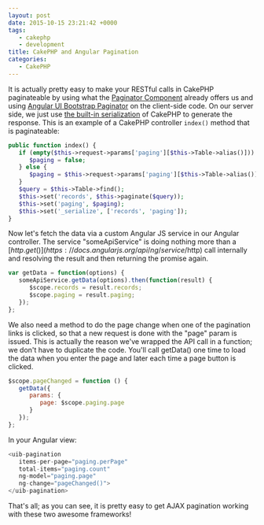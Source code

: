 ```yaml
---
layout: post
date: 2015-10-15 23:21:42 +0000
tags:
   - cakephp
   - development
title: CakePHP and Angular Pagination
categories:
   - CakePHP
---
```


It is actually pretty easy to make your RESTful calls in CakePHP paginateable by using what the [Paginator Component](http://book.cakephp.org/3.0/en/controllers/components/pagination.html) already offers us and using [Angular UI Bootstrap Paginator](https://angular-ui.github.io/bootstrap/#/pagination) on the client-side code. On our server side, we just use [the built-in serialization](http://book.cakephp.org/3.0/en/views/json-and-xml-views.html) of CakePHP to generate the response. This is an example of a CakePHP controller `index()` method that is paginateable:

```php
public function index() {
   if (empty($this->request->params['paging'][$this->Table->alias()])) {
      $paging = false;
   } else {
      $paging = $this->request->params['paging'][$this->Table->alias()];
   }
   $query = $this->Table->find();
   $this->set('records', $this->paginate($query));
   $this->set('paging', $paging);
   $this->set('_serialize', ['records', 'paging']);
}
```

Now let's fetch the data via a custom Angular JS service in our Angular controller. The service "someApiService" is doing nothing more than a [$http.get()](https://docs.angularjs.org/api/ng/service/$http) call internally and resolving the result and then returning the promise again.

```js
var getData = function(options) {
   someApiService.getData(options).then(function(result) {
      $scope.records = result.records;
      $scope.paging = result.paging;
   });
};
```

We also need a method to do the page change when one of the pagination links is clicked, so that a new request is done with the "page" param is issued. This is actually the reason we've wrapped the API call in a function; we don't have to duplicate the code. You'll call getData() one time to load the data when you enter the page and later each time a page button is clicked.

```js
$scope.pageChanged = function () {
   getData({
      params: {
         page: $scope.paging.page
      }
   });
};
```

In your Angular view:

```js
<uib-pagination 
   items-per-page="paging.perPage"
   total-items="paging.count"
   ng-model="paging.page"
   ng-change="pageChanged()">
</uib-pagination>
```

That's all; as you can see, it is pretty easy to get AJAX pagination working with these two awesome frameworks!
